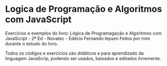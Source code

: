# Logica de Programação e Algoritmos com JavaScript
Exercícios e exemplos do livro: Lógica de Programagação e Algoritmos com JavaScript - 2ª Ed - Novatec - Edécio Fernando lepsen
Feitos por mim durante o estudo do livro.



Todos os códigos e exercícios são didáticos e para aprendizado da linguagem JavaScrip, podendo ser usados, baixados e editados livremente. 
